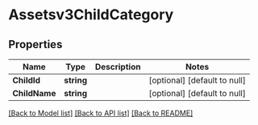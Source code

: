 # Assetsv3ChildCategory

## Properties
Name | Type | Description | Notes
------------ | ------------- | ------------- | -------------
**ChildId** | **string** |  | [optional] [default to null]
**ChildName** | **string** |  | [optional] [default to null]

[[Back to Model list]](../README.md#documentation-for-models) [[Back to API list]](../README.md#documentation-for-api-endpoints) [[Back to README]](../README.md)

